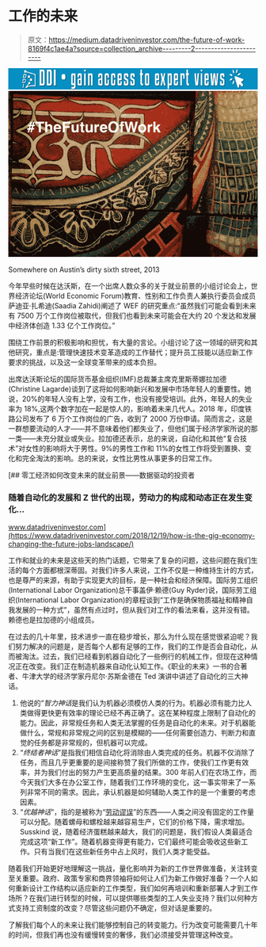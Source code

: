 # 工作的未来

> 原文：<https://medium.datadriveninvestor.com/the-future-of-work-8169f4c1ae4a?source=collection_archive---------2----------------------->

[![](img/8a1b144ffcbe7412cba33dd54703013e.png)](http://www.track.datadriveninvestor.com/1B9E)![](img/2fdc90fb1bcfe8c122f82c47edf89441.png)

Somewhere on Austin’s dirty sixth street, 2013

今年早些时候在达沃斯，在一个出席人数众多的关于就业前景的小组讨论会上，世界经济论坛(World Economic Forum)教育、性别和工作负责人兼执行委员会成员萨迪亚·扎希迪(Saadia Zahidi)阐述了 WEF 的研究重点:“虽然我们可能会看到未来有 7500 万个工作岗位被取代，但我们也看到未来可能会在大约 20 个发达和发展中经济体创造 1.33 亿个工作岗位。”

围绕工作前景的积极影响和担忧，有大量的言论。小组讨论了这一领域的研究和其他研究，重点是:管理快速技术变革造成的工作替代；提升员工技能以适应新工作要求的挑战，以及这一全球变革带来的成本负担。

出席达沃斯论坛的国际货币基金组织(IMF)总裁兼主席克里斯蒂娜拉加德(Christine Lagarde)谈到了这将如何影响新兴和发展中市场年轻人的重要性。她说，20%的年轻人没有上学，没有工作，也没有接受培训。此外，年轻人的失业率为 18%,这两个数字加在一起是惊人的，影响着未来几代人。2018 年，印度铁路公司发布了 6 万个工作岗位的广告，收到了 2000 万份申请。简而言之，这是一群想要流动的人才——并不意味着他们都失业了，但他们属于经济学家所说的那一类——未充分就业或失业。拉加德还表示，总的来说，自动化和其他“复合技术”对女性的影响将大于男性。9%的男性工作和 11%的女性工作将受到置换、变化和完全淘汰的影响。总的来说，女性比男性从事更多的日常工作。

[](https://www.datadriveninvestor.com/2018/12/19/how-is-the-gig-economy-changing-the-future-jobs-landscape/) [## 零工经济如何改变未来的就业前景——数据驱动的投资者

### 随着自动化的发展和 Z 世代的出现，劳动力的构成和动态正在发生变化…

www.datadriveninvestor.com](https://www.datadriveninvestor.com/2018/12/19/how-is-the-gig-economy-changing-the-future-jobs-landscape/) 

工作和就业的未来是这些天的热门话题，它带来了复杂的问题，这些问题在我们生活的每个方面都根深蒂固。对我们许多人来说，工作不仅是一种维持生计的方式，也是尊严的来源，有助于实现更大的目标，是一种社会和经济保障。国际劳工组织(International Labor Organization)总干事盖伊·赖德(Guy Ryder)说，国际劳工组织(International Labor Organization)的章程谈到“工作是确保物质福祉和精神自我发展的一种方式”，虽然有点过时，但从我们对工作的看法来看，这并没有错。赖德也是拉加德的小组成员。

在过去的几十年里，技术进步一直在稳步增长，那么为什么现在感觉很紧迫呢？我们努力解决的问题是，是否每个人都有足够的工作，我们的工作是否会自动化，从而被淘汰。过去，我们已经看到机器自动化了一些例行的机械工作，但现在这种情况正在改变。我们正在制造机器来自动化认知工作。《职业的未来》一书的合著者、牛津大学的经济学家丹尼尔·苏斯金德在 Ted 演讲中讲述了自动化的三大神话。

1.  他说的“*智力神话*是我们认为机器必须模仿人类的行为。机器必须有能力比人类做得更快更有效率的理论已经不再正确了。这在某种程度上限制了自动化的能力。因此，非常规任务和人类无法掌握的任务是自动化的未来。对于机器能做什么，常规和非常规之间的区别是模糊的——任何需要创造力、判断力和直觉的任务都是非常规的，但机器可以完成。
2.  “*终结者神话*”是指我们相信自动化将消除由人类完成的任务。机器不仅消除了任务，而且几乎更重要的是间接称赞了我们所做的工作，使我们工作更有效率，并为我们付出的努力产生更高质量的结果。300 年前人们在农场工作，而今天我们大多在办公室工作，随着我们工作环境的变化，这一事实带来了一系列非常不同的需求。因此，承认机器是如何辅助人类工作的是一个重要的考虑因素。
3.  “*优越神话*”，指的是被称为“[劳动谬误](https://en.wikipedia.org/wiki/Lump_of_labour_fallacy)”的东西——人类之间没有固定的工作量可以分配。随着螺母和螺栓越来越容易生产，它们的价格下降，需求增加。Susskind 说，随着经济蛋糕越来越大，我们的问题是，我们假设人类最适合完成这项“新工作”。随着机器变得更有能力，它们最终可能会吸收这些新工作。只有当我们在这些新任务中占上风时，我们人类才能受益。

随着我们开始更好地理解这一挑战，量化影响并为新的工作世界做准备，关注转变至关重要。政府、政策专家和商界领袖将如何让人们为新工作做好准备？一个人如何重新设计工作结构以适应新的工作类型，我们如何再培训和重新部署人才到工作场所？在我们进行转型的时候，可以提供哪些类型的工人失业支持？我们以何种方式支持工资制度的改变？尽管这些问题仍不确定，但对话是重要的。

了解我们每个人的未来让我们能够控制自己的转变能力。行为改变可能需要几十年的时间，但我们再也没有缓慢转变的奢侈，我们必须接受并管理这种改变。